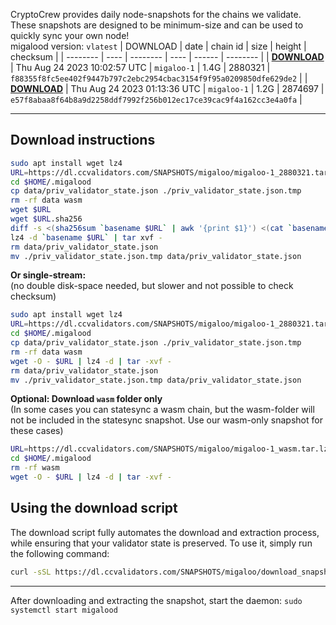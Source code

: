 CryptoCrew provides daily node-snapshots for the chains we validate. These snapshots are designed to be minimum-size and can be used to quickly sync your own node!  
migalood version: `vlatest`
| DOWNLOAD | date | chain id | size | height | checksum |
| -------- | ---- | -------- | ---- | ------ | -------- |
| **[DOWNLOAD](https://dl.ccvalidators.com/SNAPSHOTS/$CHAIN_NAME/migaloo-1_2880321.tar.lz4)** | Thu Aug 24 2023 10:02:57 UTC | `migaloo-1` | 1.4G | 2880321 | `f88355f8fc5ee402f9447b797c2ebc2954cbac3154f9f95a0209850dfe629de2` |
| **[DOWNLOAD](https://dl.ccvalidators.com/SNAPSHOTS/$CHAIN_NAME/migaloo-1_2874697.tar.lz4)** | Thu Aug 24 2023 01:13:36 UTC | `migaloo-1` | 1.2G | 2874697 | `e57f8abaa8f64b8a9d2258ddf7992f256b012ec17ce39cac9f4a162cc3e4a0fa` |
 
---
## Download instructions
 
```sh
sudo apt install wget lz4
URL=https://dl.ccvalidators.com/SNAPSHOTS/migaloo/migaloo-1_2880321.tar.lz4
cd $HOME/.migalood
cp data/priv_validator_state.json ./priv_validator_state.json.tmp
rm -rf data wasm
wget $URL
wget $URL.sha256
diff -s <(sha256sum `basename $URL` | awk '{print $1}') <(cat `basename $URL`.sha256)
lz4 -d `basename $URL` | tar xvf -
rm data/priv_validator_state.json
mv ./priv_validator_state.json.tmp data/priv_validator_state.json
```
**Or single-stream:**  
(no double disk-space needed, but slower and not possible to check checksum)
```sh
sudo apt install wget lz4
URL=https://dl.ccvalidators.com/SNAPSHOTS/migaloo/migaloo-1_2880321.tar.lz4
cd $HOME/.migalood
cp data/priv_validator_state.json ./priv_validator_state.json.tmp
rm -rf data wasm
wget -O - $URL | lz4 -d | tar -xvf -
rm data/priv_validator_state.json
mv ./priv_validator_state.json.tmp data/priv_validator_state.json
```
**Optional: Download `wasm` folder only**  
(In some cases you can statesync a wasm chain, but the wasm-folder will not be included in the statesync snapshot. Use our wasm-only snapshot for these cases)
```sh
URL=https://dl.ccvalidators.com/SNAPSHOTS/migaloo/migaloo-1_wasm.tar.lz4
cd $HOME/.migalood
rm -rf wasm
wget -O - $URL | lz4 -d | tar -xvf -
```
## Using the download script
 
The download script fully automates the download and extraction process, while ensuring that your validator state is preserved. To use it, simply run the following command:
 
```sh
curl -sSL https://dl.ccvalidators.com/SNAPSHOTS/migaloo/download_snapshot.sh | bash
```
---
After downloading and extracting the snapshot, start the daemon: `sudo systemctl start migalood`
